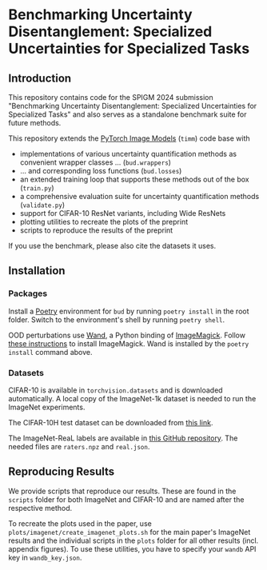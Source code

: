 # Benchmarking Uncertainty Disentanglement: Specialized Uncertainties for Specialized Tasks

## Introduction

This repository contains code for the SPIGM 2024 submission "Benchmarking Uncertainty Disentanglement: Specialized Uncertainties for Specialized Tasks" and also serves as a standalone benchmark suite for future methods.

This repository extends the [PyTorch Image Models](https://github.com/huggingface/pytorch-image-models/) (`timm`) code base with
- implementations of various uncertainty quantification methods as convenient wrapper classes ... (`bud.wrappers`)
- ... and corresponding loss functions (`bud.losses`)
- an extended training loop that supports these methods out of the box (`train.py`)
- a comprehensive evaluation suite for uncertainty quantification methods (`validate.py`)
- support for CIFAR-10 ResNet variants, including Wide ResNets
- plotting utilities to recreate the plots of the preprint
- scripts to reproduce the results of the preprint

If you use the benchmark, please also cite the datasets it uses.

## Installation

### Packages

Install a [Poetry](https://python-poetry.org/) environment for `bud` by running `poetry install` in the root folder.
Switch to the environment's shell by running `poetry shell`.

OOD perturbations use [Wand](https://docs.wand-py.org/en/0.6.10/index.html), a Python binding of [ImageMagick](https://imagemagick.org/index.php). Follow [these instructions](https://docs.wand-py.org/en/0.6.10/guide/install.html) to install ImageMagick. Wand is installed by the `poetry install` command above.

### Datasets

CIFAR-10 is available in `torchvision.datasets` and is downloaded automatically. A local copy of the ImageNet-1k dataset is needed to run the ImageNet experiments.

The CIFAR-10H test dataset can be downloaded from [this link](https://zenodo.org/records/8115942).

The ImageNet-ReaL labels are available in [this GitHub repository](https://github.com/google-research/reassessed-imagenet). The needed files are `raters.npz` and `real.json`.

## Reproducing Results

We provide scripts that reproduce our results.
These are found in the `scripts` folder for both ImageNet and CIFAR-10 and are named after the respective method.

To recreate the plots used in the paper, use `plots/imagenet/create_imagenet_plots.sh` for the main paper's ImageNet results and the individual scripts in the `plots` folder for all other results (incl. appendix figures). To use these utilities, you have to specify your `wandb` API key in `wandb_key.json`.